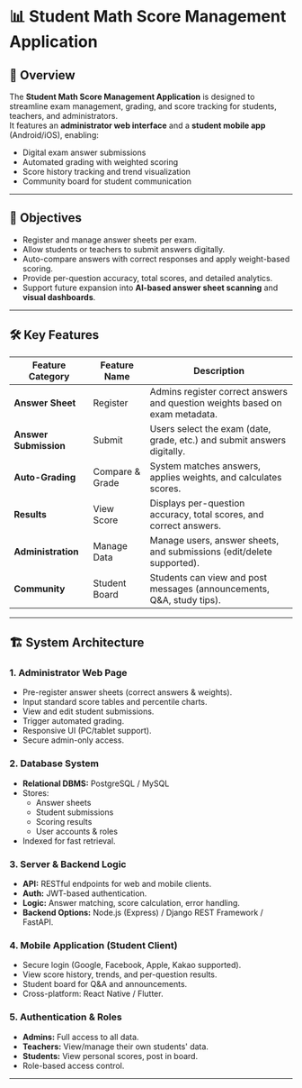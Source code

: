# 📊 Student Math Score Management Application

## 📌 Overview
The **Student Math Score Management Application** is designed to streamline exam management, grading, and score tracking for students, teachers, and administrators.  
It features an **administrator web interface** and a **student mobile app** (Android/iOS), enabling:
- Digital exam answer submissions
- Automated grading with weighted scoring
- Score history tracking and trend visualization
- Community board for student communication

---

## 🎯 Objectives
- Register and manage answer sheets per exam.
- Allow students or teachers to submit answers digitally.
- Auto-compare answers with correct responses and apply weight-based scoring.
- Provide per-question accuracy, total scores, and detailed analytics.
- Support future expansion into **AI-based answer sheet scanning** and **visual dashboards**.

---

## 🛠️ Key Features

| Feature Category | Feature Name | Description |
|------------------|--------------|-------------|
| **Answer Sheet** | Register | Admins register correct answers and question weights based on exam metadata. |
| **Answer Submission** | Submit | Users select the exam (date, grade, etc.) and submit answers digitally. |
| **Auto-Grading** | Compare & Grade | System matches answers, applies weights, and calculates scores. |
| **Results** | View Score | Displays per-question accuracy, total scores, and correct answers. |
| **Administration** | Manage Data | Manage users, answer sheets, and submissions (edit/delete supported). |
| **Community** | Student Board | Students can view and post messages (announcements, Q&A, study tips). |

---

## 🏗️ System Architecture

### 1. Administrator Web Page
- Pre-register answer sheets (correct answers & weights).
- Input standard score tables and percentile charts.
- View and edit student submissions.
- Trigger automated grading.
- Responsive UI (PC/tablet support).
- Secure admin-only access.

### 2. Database System
- **Relational DBMS:** PostgreSQL / MySQL  
- Stores:
  - Answer sheets
  - Student submissions
  - Scoring results
  - User accounts & roles  
- Indexed for fast retrieval.

### 3. Server & Backend Logic
- **API:** RESTful endpoints for web and mobile clients.
- **Auth:** JWT-based authentication.
- **Logic:** Answer matching, score calculation, error handling.
- **Backend Options:** Node.js (Express) / Django REST Framework / FastAPI.

### 4. Mobile Application (Student Client)
- Secure login (Google, Facebook, Apple, Kakao supported).
- View score history, trends, and per-question results.
- Student board for Q&A and announcements.
- Cross-platform: React Native / Flutter.

### 5. Authentication & Roles
- **Admins:** Full access to all data.
- **Teachers:** View/manage their own students' data.
- **Students:** View personal scores, post in board.
- Role-based access control.

---
